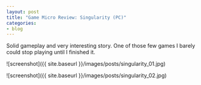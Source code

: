 ```yaml
---
layout: post
title: "Game Micro Review: Singularity (PC)"
categories:
- blog
---
```


Solid gameplay and very interesting story. One of those few games I barely could stop playing until I finished it.

![screenshot]({{ site.baseurl }}/images/posts/singularity_01.jpg)

![screenshot]({{ site.baseurl }}/images/posts/singularity_02.jpg)

